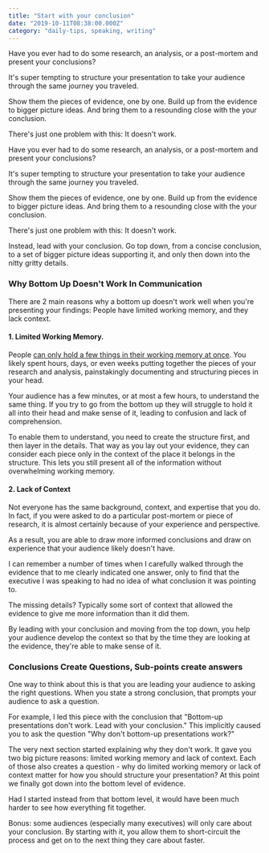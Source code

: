 ```yaml
---
title: "Start with your conclusion"
date: "2019-10-11T08:38:00.000Z"
category: "daily-tips, speaking, writing"
---
```


Have you ever had to do some research, an analysis, or a post-mortem and present your conclusions?

It's super tempting to structure your presentation to take your audience through the same journey you traveled.

Show them the pieces of evidence, one by one. Build up from the evidence to bigger picture ideas. And bring them to a resounding close with the your conclusion.

There's just one problem with this: It doesn't work.

<!-- more --> 

Have you ever had to do some research, an analysis, or a post-mortem and present your conclusions?

It's super tempting to structure your presentation to take your audience through the same journey you traveled.

Show them the pieces of evidence, one by one. Build up from the evidence to bigger picture ideas. And bring them to a resounding close with the your conclusion.

There's just one problem with this: It doesn't work.


Instead, lead with your conclusion. Go top down, from a concise conclusion, to a set of bigger picture ideas supporting it, and only then down into the nitty gritty details.

### Why Bottom Up Doesn't Work In Communication

There are 2 main reasons why a bottom up doesn't work well when you're presenting your findings: People have limited working memory, and they lack context.

#### 1. Limited Working Memory.
People [can only hold a few things in their working memory at once](https://www.speakwritelisten.com/blog/10-1-seven-plus-or-minus-two). You likely spent hours, days, or even weeks putting together the pieces of your research and analysis, painstakingly documenting and structuring pieces in your head.

Your audience has a few minutes, or at most a few hours, to understand the same thing. If you try to go from the bottom up they will struggle to hold it all into their head and make sense of it, leading to confusion and lack of comprehension. 

To enable them to understand, you need to create the structure first, and then layer in the details. That way as you lay out your evidence, they can consider each piece only in the context of the place it belongs in the structure. This lets you still present all of the information without overwhelming working memory.

#### 2. Lack of Context

Not everyone has the same background, context, and expertise that you do. In fact, if you were asked to do a particular post-mortem or piece of research, it is almost certainly because of your experience and perspective.

As a result, you are able to draw more informed conclusions and draw on experience that your audience likely doesn't have.

I can remember a number of times when I carefully walked through the evidence that to me clearly indicated one answer, only to find that the executive I was speaking to had no idea of what conclusion it was pointing to.

The missing details? Typically some sort of context that allowed the evidence to give me more information than it did them.

By leading with your conclusion and moving from the top down, you help your audience develop the context so that by the time they are looking at the evidence, they're able to make sense of it.

### Conclusions Create Questions, Sub-points create answers

One way to think about this is that you are leading your audience to asking the right questions. When you state a strong conclusion, that prompts your audience to ask a question.

For example, I led this piece with the conclusion that "Bottom-up presentations don't work. Lead with your conclusion." This implicitly caused you to ask the question "Why don't bottom-up presentations work?"

The very next section started explaining why they don't work. It gave you two big picture reasons: limited working memory and lack of context. Each of those also creates a question - why do limited working memory or lack of context matter for how you should structure your presentation? At this point we finally got down into the bottom level of evidence.

Had I started instead from that bottom level, it would have been much harder to see how everything fit together.

Bonus: some audiences (especially many executives) will only care about your conclusion. By starting with it, you allow them to short-circuit the process and get on to the next thing they care about faster.
